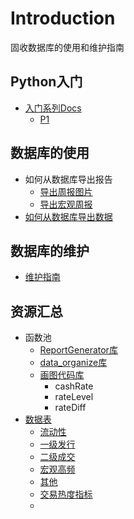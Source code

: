# Introduction

固收数据库的使用和维护指南

## Python入门

* [入门系列Docs](how-to-use/start-py.md)
  * [P1](how-to-use/p1.md)

## 数据库的使用

* 如何从数据库导出报告
  * [导出周报图片](docs/方法-周报.md)
  * [导出宏观周报](docs/方法-宏观周报导出.md)
* [如何从数据库导出数据](docs/方法-从数据库导出数据.md)

## 数据库的维护
* [维护指南](docs/维护指南.md)

## 资源汇总

* 函数池
  * [ReportGenerator库](docs/函数池-ReportGenerator.md)
  * [data_organize库](docs/函数池-data_organize.md)
  * [画图代码库](modular-Docs/charts.md)
    * cashRate
    * rateLevel
    * rateDiff
* [数据表](docs/数据表信息.md)
  * [流动性](docs/数据表-流动性.md)
  * [一级发行](docs/数据表-一级市场.md)
  * [二级成交](docs/数据表-二级市场.md)
  * [宏观高频](docs/数据表-宏观高频.md)
  * [其他](docs/数据表信息.md)
  * [交易热度指标](docs/db-signals.md)
  * 

